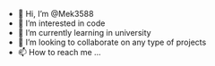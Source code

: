 - 👋 Hi, I’m @Mek3588
- 👀 I’m interested in code
- 🌱 I’m currently learning in university
- 💞️ I’m looking to collaborate on any type of projects
- 📫 How to reach me ...

<!---
Mek3588/Mek3588 is a ✨ special ✨ repository because its `README.md` (this file) appears on your GitHub profile.
You can click the Preview link to take a look at your changes.
--->
